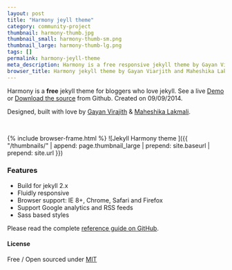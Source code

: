 ```yaml
---
layout: post
title: "Harmony jeyll theme"
category: community-project
thumbnail: harmony-thumb.jpg
thumbnail_small: harmony-thumb-sm.png
thumbnail_large: harmony-thumb-lg.png
tags: []
permalink: harmony-jeyll-theme
meta_description: Harmony is a free responsive jekyll theme by Gayan Virajith and Maheshika Lakmali. Sourced on Github -  https://github.com/gayanvirajith/harmony
browser_title: Harmony jekyll theme by Gayan Viarjith and Maheshika Lakmali
---
```


Harmony is a **free** jekyll theme for bloggers who love jekyll. 
See a live [Demo][demo] or [Download the source][download] from Github.
Created on 09/09/2014.

<!--more-->

Designed, built with love by [Gayan Virajith](http://gayan.me "Gayan Virajith (Web developer)") & [Maheshika Lakmali](http://maheshikalakmali.github.io "Maheshika Lakmali (Graphic designer)").

<br/>

{% include browser-frame.html %}
<span class="project-img-wrap">
![Jekyll Harmony theme ]({{ "/thumbnails/" | append: page.thumbnail_large | prepend: site.baseurl | prepend: site.url  }})
</span>

### Features

- Build for jekyll 2.x
- Fluidly responsive
- Browser support: IE 8+, Chrome, Safari and Firefox
- Support Google analytics and RSS feeds
- Sass based styles

Please read the complete [reference guide on GitHub][download].

#### License

Free / Open sourced under [MIT][license]


[demo]: http://gayan.me/harmony
[download]: https://github.com/gayanvirajith/harmony
[license]: https://github.com/web-create/harmony/blob/master/LICENSE.md